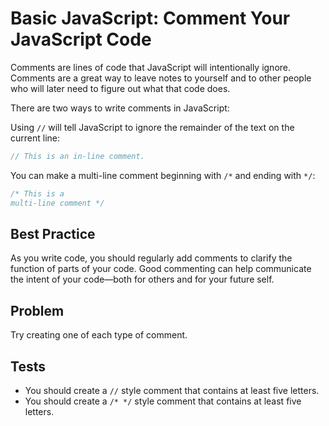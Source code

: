 # Basic JavaScript: Comment Your JavaScript Code

Comments are lines of code that JavaScript will intentionally ignore. Comments are a great way to leave notes to yourself and to other people who will later need to figure out what that code does.

There are two ways to write comments in JavaScript:

Using `//` will tell JavaScript to ignore the remainder of the text on the current line:

```javascript
// This is an in-line comment.
```

You can make a multi-line comment beginning with `/*` and ending with `*/`:

```javascript
/* This is a
multi-line comment */
```

## Best Practice

As you write code, you should regularly add comments to clarify the function of parts of your code. Good commenting can help communicate the intent of your code—both for others and for your future self.

## Problem

Try creating one of each type of comment.

## Tests

- You should create a `//` style comment that contains at least five letters.
- You should create a `/* */` style comment that contains at least five letters.
